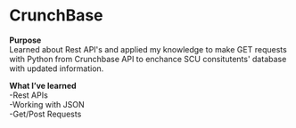 # CrunchBase

**Purpose** <br/>
Learned about Rest API's and applied my knowledge to make GET requests with Python from Crunchbase API to enchance SCU consitutents' database with updated information. <br/>



**What I’ve learned** <br/>
-Rest APIs <br/>
-Working with JSON</br>
-Get/Post Requests  </br>


